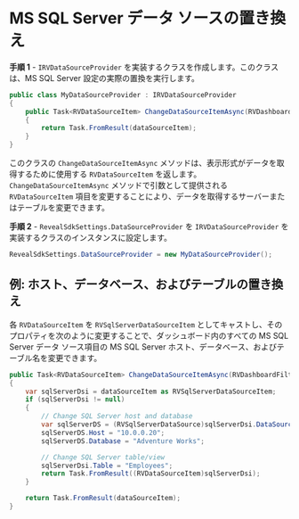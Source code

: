 # MS SQL Server データ ソースの置き換え

**手順 1** - `IRVDataSourceProvider` を実装するクラスを作成します。このクラスは、MS SQL Server 設定の実際の置換を実行します。 

```cs
public class MyDataSourceProvider : IRVDataSourceProvider
{
    public Task<RVDataSourceItem> ChangeDataSourceItemAsync(RVDashboardFilter filter, RVDataSourceItem dataSourceItem)
    {
        return Task.FromResult(dataSourceItem);
    }
}
```

このクラスの `ChangeDataSourceItemAsync` メソッドは、表示形式がデータを取得するために使用する `RVDataSourceItem` を返します。`ChangeDataSourceItemAsync` メソッドで引数として提供される `RVDataSourceItem` 項目を変更することにより、データを取得するサーバーまたはテーブルを変更できます。

**手順 2** - `RevealSdkSettings.DataSourceProvider` を `IRVDataSourceProvider` を実装するクラスのインスタンスに設定します。

```cs
RevealSdkSettings.DataSourceProvider = new MyDataSourceProvider();
```

## 例: ホスト、データベース、およびテーブルの置き換え

各 `RVDataSourceItem` を `RVSqlServerDataSourceItem` としてキャストし、そのプロパティを次のように変更することで、ダッシュボード内のすべての MS SQL Server データ ソース項目の MS SQL Server ホスト、データベース、およびテーブル名を変更できます。

```cs
public Task<RVDataSourceItem> ChangeDataSourceItemAsync(RVDashboardFilter filter, RVDataSourceItem dataSourceItem)
{
    var sqlServerDsi = dataSourceItem as RVSqlServerDataSourceItem;
    if (sqlServerDsi != null)
    {
        // Change SQL Server host and database
        var sqlServerDS = (RVSqlServerDataSource)sqlServerDsi.DataSource;
        sqlServerDS.Host = "10.0.0.20";
        sqlServerDS.Database = "Adventure Works";

        // Change SQL Server table/view
        sqlServerDsi.Table = "Employees";
        return Task.FromResult((RVDataSourceItem)sqlServerDsi);
    }

    return Task.FromResult(dataSourceItem);
}
```

